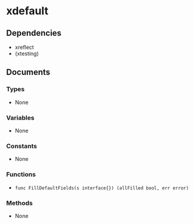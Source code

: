 # xdefault

## Dependencies

+ xreflect
+ (xtesting)

## Documents

### Types

+ None

### Variables

+ None

### Constants

+ None

### Functions

+ `func FillDefaultFields(s interface{}) (allFilled bool, err error)`

### Methods

+ None
